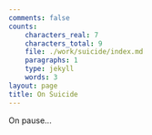 ```yaml
---
comments: false
counts:
    characters_real: 7
    characters_total: 9
    file: ./work/suicide/index.md
    paragraphs: 1
    type: jekyll
    words: 3
layout: page
title: On Suicide
---
```


On pause...
